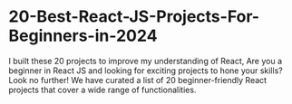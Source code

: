 # 20-Best-React-JS-Projects-For-Beginners-in-2024
I built these 20 projects to improve my understanding of React, Are you a beginner in React JS and looking for exciting projects to hone your skills? Look no further! We have curated a list of 20 beginner-friendly React projects that cover a wide range of functionalities. 
